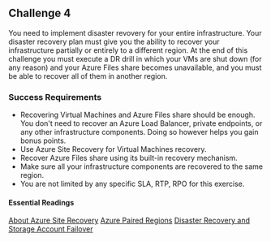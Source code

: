 ## Challenge 4
You need to implement disaster revovery for your entire infrastructure. Your disaster recovery plan must give you the ability to recover your infrastructure partially or entirely to a different region. At the end of this challenge you must execute a DR drill in which your VMs are shut down (for any reason) and your Azure Files share becomes unavailable, and you must be able to recover all of them in another region.

### Success Requirements
- Recovering Virtual Machines and Azure Files share should be enough. You don't need to recover an Azure Load Balancer, private endpoints, or any other infrastructure components. Doing so however helps you gain bonus points.
- Use Azure Site Recovery for Virtual Machines recovery.
- Recover Azure Files share using its built-in recovery mechanism.
- Make sure all your infrastructure components are recovered to the same region.
- You are not limited by any specific SLA, RTP, RPO for this exercise. 

#### Essential Readings
[About Azure Site Recovery](https://docs.microsoft.com/en-us/azure/site-recovery/site-recovery-overview)
[Azure Paired Regions](https://docs.microsoft.com/en-us/azure/best-practices-availability-paired-regions)
[Disaster Recovery and Storage Account Failover](https://docs.microsoft.com/en-us/azure/storage/common/storage-disaster-recovery-guidance)